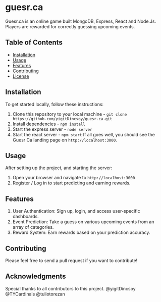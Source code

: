 # guesr.ca

Guesr.ca is an online game built MongoDB, Express, React and Node.Js.
Players are rewarded for correctly guessing upcoming events.

## Table of Contents

- [Installation](#installation)
- [Usage](#usage)
- [Features](#features)
- [Contributing](#contributing)
- [License](#license)

## Installation

To get started locally, follow these instructions:

1. Clone this repository to your local machine - `git clone https://github.com/yigitDincsoy/guesr-ca.git`
2. Install dependencies - `npm install`
3. Start the express server - `node server`
4. Start the react server - `npm start`
If all goes well, you should see the Guesr Ca landing page on `http://localhost:3000`.

## Usage

After setting up the project, and starting the server:

1. Open your browser and navigate to `http://localhost:3000`
2. Register / Log in to start predicting and earning rewards.

## Features
1. User Authentication: Sign up, login, and access user-specific dashboards.
2. Event Prediction: Take a guess on various upcoming events from an array of categories.
3. Reward System: Earn rewards based on your prediction accuracy.

## Contributing
Please feel free to send a pull request if you want to contribute!

## Acknowledgments
Special thanks to all contributors to this project.
@yigitDincsoy
@TYCardinals
@tuliotorezan

